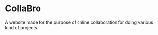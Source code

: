 # CollaBro
A website made for the purpose of online collaboration for doing various kind of projects.
